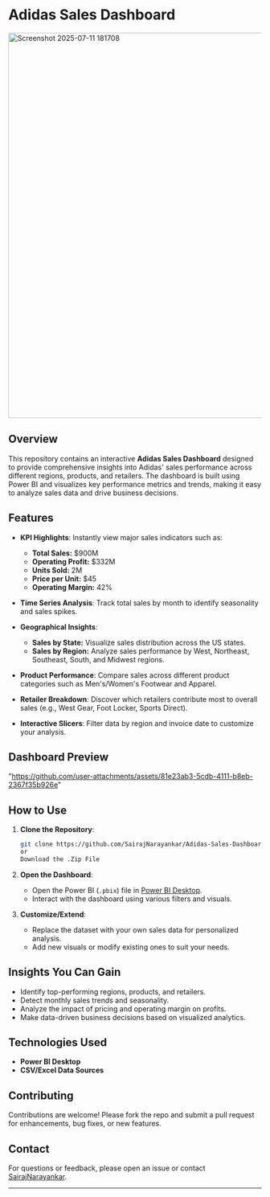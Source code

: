 # Adidas Sales Dashboard

<img width="1365" height="767" alt="Screenshot 2025-07-11 181708" src="https://github.com/user-attachments/assets/8b3c4935-c72d-4bc3-b717-775964eee61e" />

## Overview

This repository contains an interactive **Adidas Sales Dashboard** designed to provide comprehensive insights into Adidas' sales performance across different regions, products, and retailers. The dashboard is built using Power BI and visualizes key performance metrics and trends, making it easy to analyze sales data and drive business decisions.

## Features

- **KPI Highlights**: Instantly view major sales indicators such as:
  - **Total Sales:** $900M
  - **Operating Profit:** $332M
  - **Units Sold:** 2M
  - **Price per Unit:** $45
  - **Operating Margin:** 42%

- **Time Series Analysis**: Track total sales by month to identify seasonality and sales spikes.
- **Geographical Insights**:
  - **Sales by State:** Visualize sales distribution across the US states.
  - **Sales by Region:** Analyze sales performance by West, Northeast, Southeast, South, and Midwest regions.
- **Product Performance**: Compare sales across different product categories such as Men's/Women's Footwear and Apparel.
- **Retailer Breakdown**: Discover which retailers contribute most to overall sales (e.g., West Gear, Foot Locker, Sports Direct).
- **Interactive Slicers**: Filter data by region and invoice date to customize your analysis.

## Dashboard Preview

"https://github.com/user-attachments/assets/81e23ab3-5cdb-4111-b8eb-2367f35b926e"

## How to Use

1. **Clone the Repository**:
    ```bash
    git clone https://github.com/SairajNarayankar/Adidas-Sales-Dashboard.git
    or
    Download the .Zip File
    ```
2. **Open the Dashboard**:
    - Open the Power BI (`.pbix`) file in [Power BI Desktop](https://powerbi.microsoft.com/desktop/).
    - Interact with the dashboard using various filters and visuals.

3. **Customize/Extend**:
    - Replace the dataset with your own sales data for personalized analysis.
    - Add new visuals or modify existing ones to suit your needs.

## Insights You Can Gain

- Identify top-performing regions, products, and retailers.
- Detect monthly sales trends and seasonality.
- Analyze the impact of pricing and operating margin on profits.
- Make data-driven business decisions based on visualized analytics.

## Technologies Used

- **Power BI Desktop**
- **CSV/Excel Data Sources** 

## Contributing

Contributions are welcome! Please fork the repo and submit a pull request for enhancements, bug fixes, or new features.

## Contact

For questions or feedback, please open an issue or contact [SairajNarayankar](https://github.com/SairajNarayankar).

---
